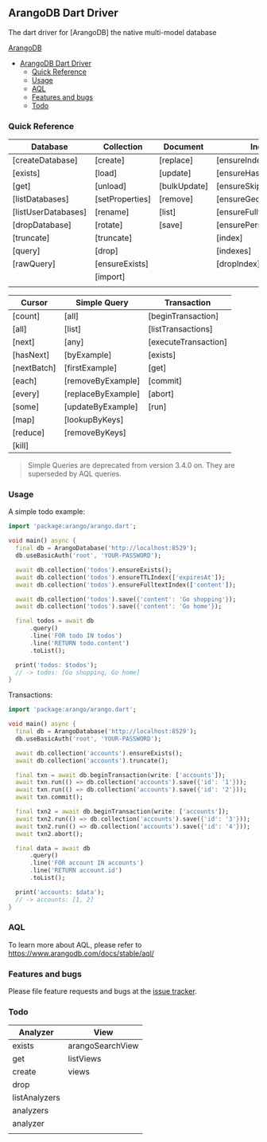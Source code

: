 ## ArangoDB Dart Driver

The dart driver for [ArangoDB] the native multi-model database

[ArangoDB](https://www.arangodb.com/)

- [ArangoDB Dart Driver](#arangodb-dart-driver)
  - [Quick Reference](#quick-reference)
  - [Usage](#usage)
  - [AQL](#aql)
  - [Features and bugs](#features-and-bugs)
  - [Todo](#todo)

### Quick Reference

| Database            | Collection      | Document     | Index                   |
| ------------------- | --------------- | ------------ | ----------------------- |
| [createDatabase]    | [create]        | [replace]    | [ensureIndex]           |
| [exists]            | [load]          | [update]     | [ensureHashIndex]       |
| [get]               | [unload]        | [bulkUpdate] | [ensureSkipList]        |
| [listDatabases]     | [setProperties] | [remove]     | [ensureGeoIndex]        |
| [listUserDatabases] | [rename]        | [list]       | [ensureFulltextIndex]   |
| [dropDatabase]      | [rotate]        | [save]       | [ensurePersistentIndex] |
| [truncate]          | [truncate]      |              | [index]                 |
| [query]             | [drop]          |              | [indexes]               |
| [rawQuery]          | [ensureExists]  |              | [dropIndex]             |
|                     | [import]        |              |                         |
|                     |                 |              |                         |

| Cursor      | Simple Query       | Transaction          |
| ----------- | ------------------ | -------------------- |
| [count]     | [all]              | [beginTransaction]   |
| [all]       | [list]             | [listTransactions]   |
| [next]      | [any]              | [executeTransaction] |
| [hasNext]   | [byExample]        | [exists]             |
| [nextBatch] | [firstExample]     | [get]                |
| [each]      | [removeByExample]  | [commit]             |
| [every]     | [replaceByExample] | [abort]              |
| [some]      | [updateByExample]  | [run]                |
| [map]       | [lookupByKeys]     |                      |
| [reduce]    | [removeByKeys]     |                      |
| [kill]      |                    |                      |

> Simple Queries are deprecated from version 3.4.0 on. They are superseded by AQL queries.

### Usage

A simple todo example:

```dart
import 'package:arango/arango.dart';

void main() async {
  final db = ArangoDatabase('http://localhost:8529');
  db.useBasicAuth('root', 'YOUR-PASSWORD');

  await db.collection('todos').ensureExists();
  await db.collection('todos').ensureTTLIndex(['expiresAt']);
  await db.collection('todos').ensureFulltextIndex(['content']);

  await db.collection('todos').save({'content': 'Go shopping'});
  await db.collection('todos').save({'content': 'Go home'});

  final todos = await db
      .query()
      .line('FOR todo IN todos')
      .line('RETURN todo.content')
      .toList();

  print('todos: $todos');
  // -> todos: [Go shopping, Go home]
}
```

Transactions:
```dart
import 'package:arango/arango.dart';

void main() async {
  final db = ArangoDatabase('http://localhost:8529');
  db.useBasicAuth('root', 'YOUR-PASSWORD');

  await db.collection('accounts').ensureExists();
  await db.collection('accounts').truncate();

  final txn = await db.beginTransaction(write: ['accounts']);
  await txn.run(() => db.collection('accounts').save({'id': '1'}));
  await txn.run(() => db.collection('accounts').save({'id': '2'}));
  await txn.commit();

  final txn2 = await db.beginTransaction(write: ['accounts']);
  await txn2.run(() => db.collection('accounts').save({'id': '3'}));
  await txn2.run(() => db.collection('accounts').save({'id': '4'}));
  await txn2.abort();

  final data = await db
      .query()
      .line('FOR account IN accounts')
      .line('RETURN account.id')
      .toList();

  print('accounts: $data');
  // -> accounts: [1, 2]
}

```

### AQL

To learn more about AQL, please refer to https://www.arangodb.com/docs/stable/aql/

### Features and bugs

Please file feature requests and bugs at the [issue tracker][tracker].

[tracker]: https://github.com/xtyxtyx/arango-dart/issues


### Todo

| Analyzer      | View             |
| ------------- | ---------------- |
| exists        | arangoSearchView |
| get           | listViews        |
| create        | views            |
| drop          |                  |
| listAnalyzers |                  |
| analyzers     |                  |
| analyzer      |                  |
|               |                  |